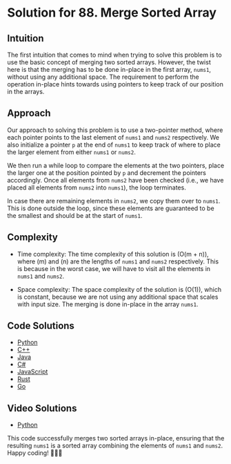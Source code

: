 # Solution for 88. Merge Sorted Array

## Intuition
The first intuition that comes to mind when trying to solve this problem is to use the basic concept of merging two sorted arrays. However, the twist here is that the merging has to be done in-place in the first array, `nums1`, without using any additional space. The requirement to perform the operation in-place hints towards using pointers to keep track of our position in the arrays.

## Approach
Our approach to solving this problem is to use a two-pointer method, where each pointer points to the last element of `nums1` and `nums2` respectively. We also initialize a pointer `p` at the end of `nums1` to keep track of where to place the larger element from either `nums1` or `nums2`. 

We then run a while loop to compare the elements at the two pointers, place the larger one at the position pointed by `p` and decrement the pointers accordingly. Once all elements from `nums2` have been checked (i.e., we have placed all elements from `nums2` into `nums1`), the loop terminates. 

In case there are remaining elements in `nums2`, we copy them over to `nums1`. This is done outside the loop, since these elements are guaranteed to be the smallest and should be at the start of `nums1`.

## Complexity
- Time complexity: The time complexity of this solution is \(O(m + n)\), where \(m\) and \(n\) are the lengths of `nums1` and `nums2` respectively. This is because in the worst case, we will have to visit all the elements in `nums1` and `nums2`.

- Space complexity: The space complexity of the solution is \(O(1)\), which is constant, because we are not using any additional space that scales with input size. The merging is done in-place in the array `nums1`.

## Code Solutions
- [Python](python/0088-merge-sorted-array.py)
- [C++](cpp/0088-merge-sorted-array.cpp)
- [Java](java/0088-merge-sorted-array.java)
- [C#](csharp/0088-merge-sorted-array.cs)
- [JavaScript](javascript/0088-merge-sorted-array.js)
- [Rust](rust/0088-merge-sorted-array.rs)
- [Go](go/0088-merge-sorted-array.go)

## Video Solutions
- [Python](https://youtu.be/TE-PpnvQ3_U)

This code successfully merges two sorted arrays in-place, ensuring that the resulting `nums1` is a sorted array combining the elements of `nums1` and `nums2`. Happy coding! 🎉👩‍💻
